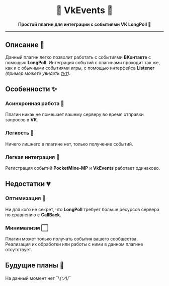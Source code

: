 <div align="center">

# 💙 VkEvents 🤍
**Простой плагин для интеграции с событиями VK LongPoll 🤝**

</div>

___

## Описание 📃
Данный плагин легко позволит работать с событиями **ВКонтакте** с помощью **LongPoll**. Интеграция событий с плагинами проходит так же, как и с обычными событиями игры, с помощью интерфейса **Listener** *(пример можете увидеть [тут](example/src/Taskovich/VkEventsExample/EventListener.php))*.

## Особенности ✨

### Асинхронная работа 👥
Плагин никак не помешает вашему серверу во время отправки запросов в **VK**.

### Легкость 🥏
Ничего лишнего в плагине нет, только получение событий.

### Легкая интеграция 🌟
Регистрация событий **PocketMine-MP** и **VkEvents** работает одинаково.

## Недостатки 💔

### Оптимизация 🐌
Ни для кого не секрет, что **LongPoll** требует больше ресурсов сервера по сравнению с **CallBack**.

### Минимализм ⬜
Плагин может только получать события вашего сообщества. Реализация их обработки или работы с ними в данном плагине отсутствует.

## Будущие планы 📌
На данный момент нет ¯\\_(ツ)_/¯
